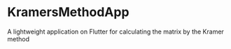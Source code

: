 # KramersMethodApp
 A lightweight application on Flutter for calculating the matrix by the Kramer method
